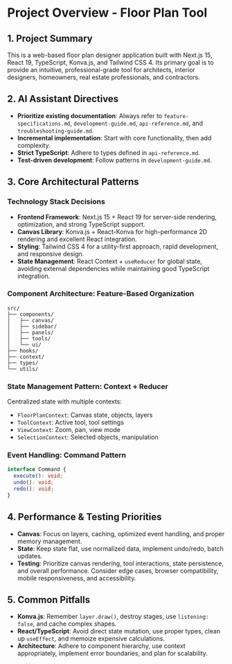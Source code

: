 # Project Overview - Floor Plan Tool

## 1. Project Summary

This is a web-based floor plan designer application built with Next.js 15, React 19, TypeScript, Konva.js, and Tailwind CSS 4. Its primary goal is to provide an intuitive, professional-grade tool for architects, interior designers, homeowners, real estate professionals, and contractors.

## 2. AI Assistant Directives

-   **Prioritize existing documentation**: Always refer to `feature-specifications.md`, `development-guide.md`, `api-reference.md`, and `troubleshooting-guide.md`.
-   **Incremental implementation**: Start with core functionality, then add complexity.
-   **Strict TypeScript**: Adhere to types defined in `api-reference.md`.
-   **Test-driven development**: Follow patterns in `development-guide.md`.

## 3. Core Architectural Patterns

### Technology Stack Decisions

-   **Frontend Framework**: Next.js 15 + React 19 for server-side rendering, optimization, and strong TypeScript support.
-   **Canvas Library**: Konva.js + React-Konva for high-performance 2D rendering and excellent React integration.
-   **Styling**: Tailwind CSS 4 for a utility-first approach, rapid development, and responsive design.
-   **State Management**: React Context + `useReducer` for global state, avoiding external dependencies while maintaining good TypeScript integration.

### Component Architecture: Feature-Based Organization

```
src/
├── components/
│   ├── canvas/
│   ├── sidebar/
│   ├── panels/
│   ├── tools/
│   └── ui/
├── hooks/
├── context/
├── types/
└── utils/
```

### State Management Pattern: Context + Reducer

Centralized state with multiple contexts:
-   `FloorPlanContext`: Canvas state, objects, layers
-   `ToolContext`: Active tool, tool settings
-   `ViewContext`: Zoom, pan, view mode
-   `SelectionContext`: Selected objects, manipulation

### Event Handling: Command Pattern

```typescript
interface Command {
  execute(): void;
  undo(): void;
  redo(): void;
}
```

## 4. Performance & Testing Priorities

-   **Canvas**: Focus on layers, caching, optimized event handling, and proper memory management.
-   **State**: Keep state flat, use normalized data, implement undo/redo, batch updates.
-   **Testing**: Prioritize canvas rendering, tool interactions, state persistence, and overall performance. Consider edge cases, browser compatibility, mobile responsiveness, and accessibility.

## 5. Common Pitfalls

-   **Konva.js**: Remember `layer.draw()`, destroy stages, use `listening: false`, and cache complex shapes.
-   **React/TypeScript**: Avoid direct state mutation, use proper types, clean up `useEffect`, and memoize expensive calculations.
-   **Architecture**: Adhere to component hierarchy, use context appropriately, implement error boundaries, and plan for scalability.
